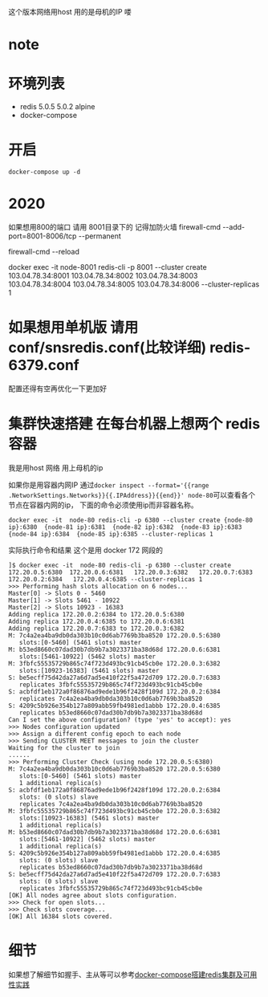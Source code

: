 这个版本网络用host 用的是母机的IP 喽 
# note 

# 环境列表
- redis 5.0.5  5.0.2  alpine
- docker-compose

# 开启 
`docker-compose up -d`

# 2020 
如果想用800的端口 请用 8001目录下的 
记得加防火墙
 firewall-cmd --add-port=8001-8006/tcp  --permanent

 firewall-cmd --reload


docker exec -it  node-8001  redis-cli -p 8001  --cluster create  103.04.78.34:8001    103.04.78.34:8002 103.04.78.34:8003 103.04.78.34:8004 103.04.78.34:8005 103.04.78.34:8006 --cluster-replicas 1



# 如果想用单机版 请用 conf/snsredis.conf(比较详细)  redis-6379.conf
配置还得有空再优化一下更加好


# 集群快速搭建  在每台机器上想两个 redis 容器
我是用host 网络 用上母机的ip


如果你是用容器内网IP 
通过`docker inspect --format='{{range .NetworkSettings.Networks}}{{.IPAddress}}{{end}}' node-80`可以查看各个节点在容器内网的ip，
下面的命令必须使用ip而非容器名称。
```
docker exec -it  node-80 redis-cli -p 6380 --cluster create {node-80 ip}:6380  {node-81 ip}:6381  {node-82 ip}:6382  {node-83 ip}:6383  {node-84 ip}:6384  {node-85 ip}:6385 --cluster-replicas 1
```

实际执行命令和结果  这个是用 docker 172 网段的
```
]$ docker exec -it  node-80 redis-cli -p 6380 --cluster create 172.20.0.5:6380  172.20.0.6:6381   172.20.0.3:6382   172.20.0.7:6383   172.20.0.2:6384   172.20.0.4:6385 --cluster-replicas 1
>>> Performing hash slots allocation on 6 nodes...
Master[0] -> Slots 0 - 5460
Master[1] -> Slots 5461 - 10922
Master[2] -> Slots 10923 - 16383
Adding replica 172.20.0.2:6384 to 172.20.0.5:6380
Adding replica 172.20.0.4:6385 to 172.20.0.6:6381
Adding replica 172.20.0.7:6383 to 172.20.0.3:6382
M: 7c4a2ea4ba9db0da303b10c0d6ab7769b3ba8520 172.20.0.5:6380
   slots:[0-5460] (5461 slots) master
M: b53ed8660c07dad30b7db9b7a3023371ba38d68d 172.20.0.6:6381
   slots:[5461-10922] (5462 slots) master
M: 3fbfc55535729b865c74f723d493bc91cb45cb0e 172.20.0.3:6382
   slots:[10923-16383] (5461 slots) master
S: be5ecff75d42da27a6d7ad5e410f22f5a472d709 172.20.0.7:6383
   replicates 3fbfc55535729b865c74f723d493bc91cb45cb0e
S: acbfdf1eb172a0f86876ad9ede1b96f2428f109d 172.20.0.2:6384
   replicates 7c4a2ea4ba9db0da303b10c0d6ab7769b3ba8520
S: 4209c5b926e354b127a809abb59fb4981ed1abbb 172.20.0.4:6385
   replicates b53ed8660c07dad30b7db9b7a3023371ba38d68d
Can I set the above configuration? (type 'yes' to accept): yes
>>> Nodes configuration updated
>>> Assign a different config epoch to each node
>>> Sending CLUSTER MEET messages to join the cluster
Waiting for the cluster to join
......
>>> Performing Cluster Check (using node 172.20.0.5:6380)
M: 7c4a2ea4ba9db0da303b10c0d6ab7769b3ba8520 172.20.0.5:6380
   slots:[0-5460] (5461 slots) master
   1 additional replica(s)
S: acbfdf1eb172a0f86876ad9ede1b96f2428f109d 172.20.0.2:6384
   slots: (0 slots) slave
   replicates 7c4a2ea4ba9db0da303b10c0d6ab7769b3ba8520
M: 3fbfc55535729b865c74f723d493bc91cb45cb0e 172.20.0.3:6382
   slots:[10923-16383] (5461 slots) master
   1 additional replica(s)
M: b53ed8660c07dad30b7db9b7a3023371ba38d68d 172.20.0.6:6381
   slots:[5461-10922] (5462 slots) master
   1 additional replica(s)
S: 4209c5b926e354b127a809abb59fb4981ed1abbb 172.20.0.4:6385
   slots: (0 slots) slave
   replicates b53ed8660c07dad30b7db9b7a3023371ba38d68d
S: be5ecff75d42da27a6d7ad5e410f22f5a472d709 172.20.0.7:6383
   slots: (0 slots) slave
   replicates 3fbfc55535729b865c74f723d493bc91cb45cb0e
[OK] All nodes agree about slots configuration.
>>> Check for open slots...
>>> Check slots coverage...
[OK] All 16384 slots covered.
```

# 细节
如果想了解细节如握手、主从等可以参考[docker-compose搭建redis集群及可用性实践](https://juejin.im/post/5d4afaaf518825403769dd44)
